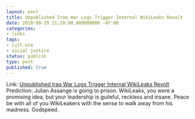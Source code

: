 ```yaml
---
layout: post
title: Unpublished Iraq War Logs Trigger Internal WikiLeaks Revolt
date: 2010-09-29 21:10:00.000000000 -07:00
categories:
- links
tags:
- cult.ure
- social justice
status: publish
type: post
published: true
---
```

Link: <a href="http://www.wired.com/threatlevel/2010/09/wikileaks-revolt/">Unpublished Iraq War Logs Trigger Internal WikiLeaks Revolt</a>
Prediction: Julian Assange is going to prison. WikiLeaks, you were a promising idea, but your leadership is guileful, reckless and insane. Peace be with all of you WikiLeakers with the sense to walk away from his madness. Godspeed.
